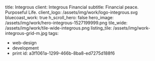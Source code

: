 title: Integrous
client: Integrous Financial
subtitle: Financial peace. Purposeful Life.
client_logo: /assets/img/work/logo-integrous.svg
bluecoast_work: true
h_scroll_hero: false
hero_image: /assets/img/work/hero-integrous-1527199999.png
tile_wide: /assets/img/work/tile-wide-integrous.png
listing_tile: /assets/img/work-integrous-grid-m.jpg
tags:
  - web-design
  - development
  - print
id: a3f1061a-1299-466b-8ba8-ed7275d188f6
